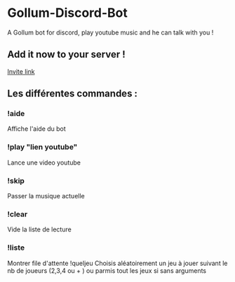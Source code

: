 # Gollum-Discord-Bot
A Gollum bot for discord, play youtube music and he can talk with you !
## Add it now to your server !
[Invite link](https://discordapp.com/oauth2/authorize?client_id=348050310435962890&scope=bot&permissions=3197952)

## Les différentes commandes :
### !aide
Affiche l'aide du bot
### !play "lien youtube"
Lance une video youtube
### !skip
Passer la musique actuelle
### !clear
Vide la liste de lecture
### !liste
Montrer file d'attente
!queljeu
Choisis aléatoirement un jeu à jouer suivant le nb de joueurs (2,3,4 ou + ) ou parmis tout les jeux si sans arguments

